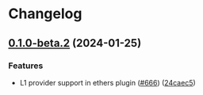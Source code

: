 # Changelog

## [0.1.0-beta.2](https://github.com/matter-labs/hardhat-zksync/compare/@matterlabs/hardhat-zksync-ethers-v0.0.1-beta.2...@matterlabs/hardhat-zksync-ethers-v0.1.0-beta.2) (2024-01-25)


### Features

* L1 provider support in ethers plugin ([#666](https://github.com/matter-labs/hardhat-zksync/issues/666)) ([24caec5](https://github.com/matter-labs/hardhat-zksync/commit/24caec58a9c84cee357ec08e9f8c9548ce49c5a2))
